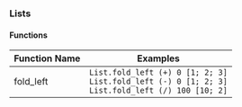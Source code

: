 ### Lists

#### Functions
Function Name | Examples
--- | ---
fold_left | `List.fold_left (+) 0 [1; 2; 3]` <br /> `List.fold_left (-) 0 [1; 2; 3]` <br /> `List.fold_left (/) 100 [10; 2]` <br /> 
